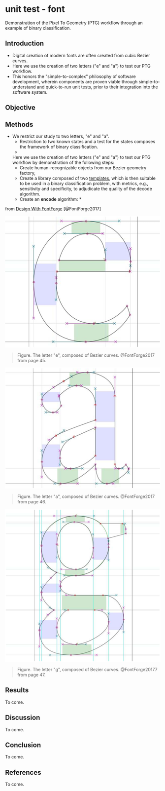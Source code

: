 # unit test - font

Demonstration of the Pixel To Geometry (PTG) workflow through an example of binary classification.

## Introduction

* Digital creation of modern fonts are often created from cubic Bezier curves.
* Here we use the creation of two letters ("e" and "a") to test our PTG workflow.
* This honors the "simple-to-complex" philosophy of software development, wherein components are proven viable through simple-to-understand and quick-to-run unit tests, prior to their integration into the software system.


## Objective

## Methods

* We restrict our study to two letters, "e" and "a".
  * Restriction to two known states and a test for the states composes the framework of binary classification.
  * 
  Here we use the creation of two letters ("e" and "a") to test our PTG workflow by demonstration of the following steps:
  * Create human-recognizable objects from our Bezier geometry factory,
  * Create a library composed of two [templates](definitions.md#template), which is then suitable to be used in a binary classification problem, with metrics, e.g., sensitivity and specificity, to adjudicate the quality of the decode algorithm.
  * Create an **encode** algorithm:
    * 


from [Design With FontForge](https://drive.google.com/file/d/1lT1O3lM3liIpdv74NJHczz7yXLsEY8vA/view?usp=sharing) [@FontForge2017]

![letter-e](fig/e.png)

> Figure.  The letter "e", composed of Bezier curves. @FontForge2017 from page 45.

![letter-a](fig/a.png)
> Figure.  The letter "a", composed of Bezier curves. @FontForge2017 from page 46.

![letter-g](fig/g.png)
> Figure.  The letter "g", composed of Bezier curves. @FontForge20177 from page 47.


## Results

To come.

## Discussion

To come.

## Conclusion

To come.

## References

To come.
